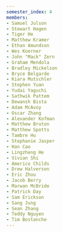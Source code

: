 ```yaml
---
semester_index: 4
members:
- Samuel Julson
- Stewart Hagen
- Tiger He
- Matthew Kramer
- Ethan Amundson
- Wes Koerner
- John "Mack" Zern
- Graham Mendola
- Bradley Mickelson
- Bryce Belgarde
- Kiara Mutschler
- Stephen Yuan
- Yudai Yaguchi
- Sathwik Pattem
- Dewansh Bista
- Adam McAvoy
- Oscar Zhang
- Alexander Kofman
- Matthew Bruton
- Matthew Spotts
- Tambre Hu
- Stephanie Jasper
- Han Cao
- Lingzheng He
- Vivian Shi
- Americo Childs
- Drew Halverson
- Eric Zhou
- Jacob Berry
- Marwan McBride
- Patrick Day
- Sam Erickson
- Sang Jung
- Sean Zhang
- Teddy Nguyen
- Tim Bostanche
---
```

